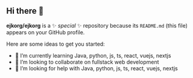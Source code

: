 ## Hi there 👋


**ejkorg/ejkorg** is a ✨ _special_ ✨ repository because its `README.md` (this file) appears on your GitHub profile.

Here are some ideas to get you started:


- 🌱 I’m currently learning Java, python, js, ts, react, vuejs, nextjs
- 👯 I’m looking to collaborate on fullstack web development
- 🤔 I’m looking for help with Java, python, js, ts, react, vuejs, nextjs
  

